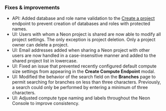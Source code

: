 ### Fixes & improvements

- API: Added database and role name validation to the [Create a project](https://api-docs.neon.tech/reference/createproject) endpoint to prevent creation of databases and roles with protected names.
- UI: Users with whom a Neon project is shared are now able to modify all project settings. The only exception is project deletion. Only a project owner can delete a project.
- UI: Email addresses added when sharing a Neon project with other users are now handled in a case-insensitive manner and added to the shared project list in lowercase.
- UI: Fixed an issue that prevented recently configured default compute size settings from appearing in the **Create Compute Endpoint** modal.
- UI: Modified the behavior of the search field on the **Branches** page to permit searching for branches on less than three characters. Previously, a search could only be performed by entering a minimum of three characters.
- UI: Adjusted compute type naming and labels throughout the Neon Console to improve consistency.
